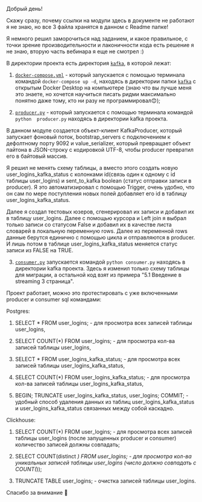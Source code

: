 Добрый день!

Скажу сразу, почему ссылки на модули здесь в документе не работают я не знаю, но все 3 файла хранятся в данном с Readme папке!

Я немного решил заморочиться над заданием, и какое правильное, с точки зрение производительности и 
лаконичности кода есть решение я не знаю, вторую часть вебинара я еще не смотрел :)

В директории проекта есть директория [`kafka`](kafka), в которой лежат:

1) [`docker-compose.yml`](kafka/first_study_pipeline/docker-compose.yml) - 
который запускается c помощью терминала командой `docker-compose up -d`, находясь в директории папки [`kafka`](kafka) 
с открытым Docker Desktop на компьютере (знаю что вы лучше меня это знаете, но хочется научиться писать ридми 
максимально понятно даже тому, кто ни разу не программировал😊);


2) [`producer.py`](kafka/first_study_pipeline/producer.py) - который запускается с помощью терминала командой `python 
producer.py` находясь в директории kafka проекта.

В данном модуле создается объект-клиент KafkaProducer, который запускает фоновый поток, bootstrap_servers с подключением
к дефолтному порту 9092 и value_serializer, который превращает объект пайтона в JSON-строку с кодировкой UTF-8, чтобы 
producer превратил его в байтовый массив.

Я решил не менять схему таблицы, а вместо этого создать новую user_logins_kafka_status с колонками 
id(связь один к одному с id таблицы user_logins) и sent_to_kafka boolean (статус отправки записи в producer). 
Я это автоматизировал с помощью Trigger, очень удобно, что он сам по мере поступления новых полей добавляет его id в 
таблицу user_logins_kafka_status.

Далее я создал тестовых юзеров, сгенерировал их записи и добавил их в таблицу user_logins. Далее с помощью курсора и
Left join я выбрал только записи со статусом False и добавил их в качестве листа словарей в локальную переменную rows. Далее 
из переменной rows данные берутся единично с помощью цикла и отправляются в producer. И лишь потом в таблице user_logins_kafka_status
меняется статус записи из FALSE на TRUE. 

3) [`consumer.py`](kafka/first_study_pipeline/consumer.py) запускается командой `python consumer.py` находясь в 
директории kafka проекта. Здесь я изменил только схему таблицы для миграции, а остальной код взят из примера "5.1 Введение в streaming 3 страница". 

Проект работает, можно это протестировать с уже включенными producer и consumer sql командами:

Postgres:

1) SELECT * FROM user_logins; - для просмотра всех записей таблицы user_logins,


2) SELECT COUNT(*) FROM user_logins; - для просмотра кол-ва записей таблицы user_logins,


3) SELECT * FROM user_logins_kafka_status; - для просмотра всех записей таблицы user_logins_kafka_status,


4) SELECT COUNT(*) FROM user_logins_kafka_status; - для просмотра кол-ва записей таблицы user_logins_kafka_status,

5) BEGIN;
TRUNCATE user_logins_kafka_status,
         user_logins;
COMMIT;   - удобный способ удаления данных из таблиц user_logins_kafka_status и user_logins_kafka_status связанных между
собой каскадно.

Clickhouse:

1) SELECT COUNT(*) FROM user_logins; - для просмотра всех записей таблицы user_logins (после запущенных producer и consumer)
количество записей должны совпадать;


2) SELECT COUNT(distinct *) FROM user_logins; - для просмотра кол-ва уникальных записей таблицы user_logins (число должно 
совпадать с COUNT(*));


3) TRUNCATE TABLE user_logins; - очистка записей таблицы user_logins.


Спасибо за внимание 🤗

